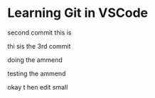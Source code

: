 # Learning Git in VSCode

second commit this is

thi sis the 3rd commit

doing the ammend

testing the ammend

okay t hen edit small
